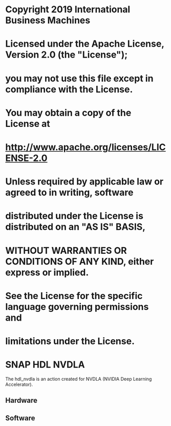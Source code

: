 #
# Copyright 2019 International Business Machines
#
# Licensed under the Apache License, Version 2.0 (the "License");
# you may not use this file except in compliance with the License.
# You may obtain a copy of the License at
#
#     http://www.apache.org/licenses/LICENSE-2.0
#
# Unless required by applicable law or agreed to in writing, software
# distributed under the License is distributed on an "AS IS" BASIS,
# WITHOUT WARRANTIES OR CONDITIONS OF ANY KIND, either express or implied.
# See the License for the specific language governing permissions and 
# limitations under the License.
#
# SNAP HDL NVDLA

The hdl_nvdla is an action created for NVDLA (NVIDIA Deep Learning Accelerator). 

## Hardware

## Software

